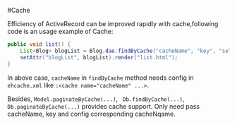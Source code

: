 #Cache

Efficiency of ActiveRecord can be improved rapidly with cache,following code is an usage example of Cache:


```java
public void list() {
    List<Blog> blogList = Blog.dao.findByCache("cacheName", "key", "select * from blog");
    setAttr("blogList", blogList).render("list.html");
}

```
In above case, `cacheName` in `findByCache` method needs config in `ehcache.xml` like `:<cache name="cacheName" ...>`.

Besides, `Model.paginateByCache(...)`, ` Db.findByCache(...)`, `Db.paginateByCache(...)` provides cache support. Only need pass cacheName, key and config corresponding cacheNqame.
